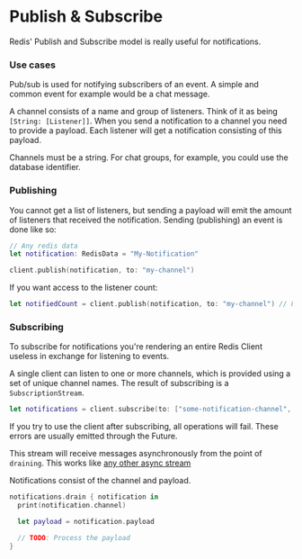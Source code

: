 # Publish & Subscribe

Redis' Publish and Subscribe model is really useful for notifications.

### Use cases

Pub/sub is used for notifying subscribers of an event.
A simple and common event for example would be a chat message.

A channel consists of a name and group of listeners. Think of it as being `[String: [Listener]]`.
When you send a notification to a channel you need to provide a payload.
Each listener will get a notification consisting of this payload.

Channels must be a string. For chat groups, for example, you could use the database identifier.

### Publishing

You cannot get a list of listeners, but sending a payload will emit the amount of listeners that received the notification.
Sending (publishing) an event is done like so:

```swift
// Any redis data
let notification: RedisData = "My-Notification"

client.publish(notification, to: "my-channel")
```

If you want access to the listener count:

```swift
let notifiedCount = client.publish(notification, to: "my-channel") // Future<Int>
```

### Subscribing

To subscribe for notifications you're rendering an entire Redis Client useless in exchange for listening to events.

A single client can listen to one or more channels, which is provided using a set of unique channel names. The result of subscribing is a `SubscriptionStream`.

```swift
let notifications = client.subscribe(to: ["some-notification-channel", "other-notification-channel"])
```

If you try to use the client after subscribing, all operations will fail. These errors are usually emitted through the Future.

This stream will receive messages asynchronously from the point of `draining`. This works like [any other async stream](../async/stream-basics.md)

Notifications consist of the channel and payload.

```swift
notifications.drain { notification in
  print(notification.channel)

  let payload = notification.payload

  // TODO: Process the payload
}
```
